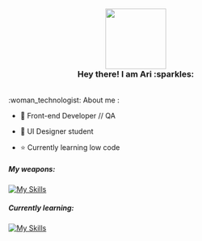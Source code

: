   <h3 align="center">
   <img src="https://media.giphy.com/media/WUlplcMpOCEmTGBtBW/giphy.gif" width="120"><br>
  Hey there! I am Ari :sparkles:<br>
  </h3> 

  <br>
  :woman_technologist: About me :<br>

  - 🎨 Front-end Developer // QA
  
  - :book: UI Designer student
    
  - :star: Currently learning low code 


   <h5>My weapons:<br></h5>

  [![My Skills](https://skillicons.dev/icons?i=html,css,js,react,sass,emotion,styledcomponents,materialui,nodejs,figma,vue,angular,ps&theme=light)](https://skillicons.dev)


  <h5>Currently learning:<br></h5>

  [![My Skills](https://skillicons.dev/icons?i=webflow&theme=light)](https://skillicons.dev)

